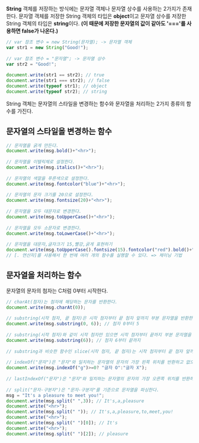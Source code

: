 **String** 객체를 저장하는 방식에는 문자열 객체나 문자열 상수를 사용하는 2가지가 존재한다. 
문자열 객체를 저장한 String 객체의 타입은 **object**이고 문자열 상수를 저장한 String 객체의 타입은 **string**이다.
<b>(이 때문에 저장한 문자열의 값이 같아도 '==='를 사용하면 false가 나온다.)</b>

```javascript
// var 참조 변수 = new String(문자열); -> 문자열 객체 
var str1 = new String("Good!");
 
// var 참조 변수 = "문자열"; -> 문자열 상수
var str2 = "Good!";
   
document.write(str1 == str2); // true
document.write(str1 === str2); // false
document.write(typeof str1); // object
document.write(typeof str2); // string
```

String 객체는 문자열의 스타일을 변경하는 함수와 문자열을 처리하는 2가지 종류의 함수를 가진다. 

## 문자열의 스타일을 변경하는 함수
```javascript
// 문자열을 굵게 만든다.
document.write(msg.bold()+"<hr>");
 
// 문자열을 이텔릭체로 설정한다.
document.write(msg.italics()+"<hr>");
 
// 문자열의 색깔을 푸른색으로 설정한다.
document.write(msg.fontcolor("blue")+"<hr>");
 
// 문자열의 문자 크기를 20으로 설정한다.
document.write(msg.fontsize(20)+"<hr>");
 
// 문자열을 모두 대문자로 변경한다.
document.write(msg.toUpperCase()+"<hr>");
 
// 문자열을 모두 소문자로 변경한다.
document.write(msg.toLowerCase()+"<hr>");
 
// 문자열을 대문자,글자크기 15,빨강,굵게 표현하기
document.write(msg.toUpperCase().fontsize(15).fontcolor("red").bold()+"<hr>");
// [. 연산자]를 사용해서 한 번에 여러 개의 함수를 실행할 수 있다. => 체이닝 기법
```

## 문자열을 처리하는 함수

문자열의 문자의 첨자는 C처럼 0부터 시작한다.
```javascript
// charAt(첨자)는 첨자에 해당하는 문자를 반환한다.
document.write(msg.charAt(0));
   
// substring(시작 첨자, 끝 첨자)은 시작 첨자부터 끝 첨자 앞까지 부분 문자열을 반환한다. 
document.write(msg.substring(0, 6)); // 첨자 0부터 5
 
// substring(시작 첨자)와 같이 시작 첨자만 있으면 시작 첨자부터 끝까지 부분 문자열을 반환한다.
document.write(msg.substring(6)); // 첨자 6부터 끝까지
 
// substring과 비슷한 함수인 slice(시작 첨자, 끝 첨자)는 시작 첨자부터 끝 첨자 앞까지, substr(시작 첨자, 개수)은 시작 첨자부터 개수만큼 부분 문자열을 반환한다.
 
// indexOf("문자")은 "문자"와 일치하는 문자열의 문자의 가장 왼쪽 위치를 반환하고 없으면 -1을 반환한다.
document.write(msg.indexOf("g")>=0? "글자 O":"글자 X");
   
// lastIndexOf("문자")은 "문자"와 일치하는 문자열의 문자의 가장 오른쪽 위치를 반환하고 없으면 indexOf처럼 -1을 반환한다.
 
// split("문자-구분자")은 "문자-구분자"를 기준으로 문자열을 파싱한다.
msg = "It's a pleasure to meet you!";
document.write(msg.split(" ",3)); // It's,a,pleasure
document.write("<hr>");
document.write(msg.split(" ")); // It's,a,pleasure,to,meet,you!
document.write("<hr>");
document.write(msg.split(" ")[0]); // It's
document.write("<hr>");
document.write(msg.split(" ")[2]); // pleasure
```
